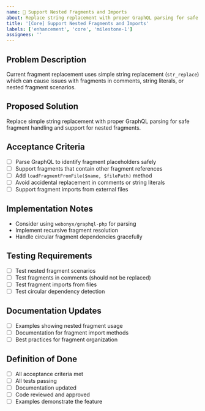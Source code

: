 ```yaml
---
name: 🔧 Support Nested Fragments and Imports
about: Replace string replacement with proper GraphQL parsing for safe fragment handling
title: '[Core] Support Nested Fragments and Imports'
labels: ['enhancement', 'core', 'milestone-1']
assignees: ''
---
```


## Problem Description
Current fragment replacement uses simple string replacement (`str_replace`) which can cause issues with fragments in comments, string literals, or nested fragment scenarios.

## Proposed Solution
Replace simple string replacement with proper GraphQL parsing for safe fragment handling and support for nested fragments.

## Acceptance Criteria
- [ ] Parse GraphQL to identify fragment placeholders safely
- [ ] Support fragments that contain other fragment references
- [ ] Add `loadFragmentFromFile($name, $filePath)` method
- [ ] Avoid accidental replacement in comments or string literals
- [ ] Support fragment imports from external files

## Implementation Notes
- Consider using `webonyx/graphql-php` for parsing
- Implement recursive fragment resolution
- Handle circular fragment dependencies gracefully

## Testing Requirements
- [ ] Test nested fragment scenarios
- [ ] Test fragments in comments (should not be replaced)
- [ ] Test fragment imports from files
- [ ] Test circular dependency detection

## Documentation Updates
- [ ] Examples showing nested fragment usage
- [ ] Documentation for fragment import methods
- [ ] Best practices for fragment organization

## Definition of Done
- [ ] All acceptance criteria met
- [ ] All tests passing
- [ ] Documentation updated
- [ ] Code reviewed and approved
- [ ] Examples demonstrate the feature